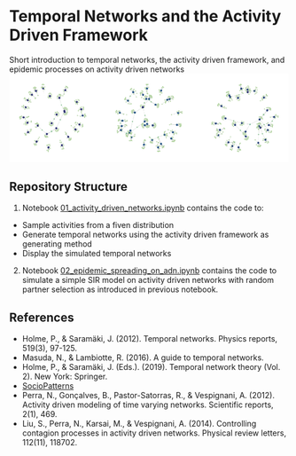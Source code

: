 # Temporal Networks and the Activity Driven Framework

Short introduction to temporal networks, the activity driven framework, and epidemic processes on activity driven networks
![alt text](./img.png)

## Repository Structure
1. Notebook [01_activity_driven_networks.ipynb](https://github.com/ngozzi/temporal-networks/blob/main/code/01_activity_driven_networks.ipynb) contains the code to:
- Sample activities from a fiven distribution
- Generate temporal networks using the activity driven framework as generating method
- Display the simulated temporal networks

2. Notebook [02_epidemic_spreading_on_adn.ipynb](https://github.com/ngozzi/temporal-networks/blob/main/code/02_epidemic_spreading_on_adn.ipynb) contains the code to simulate a simple SIR model on activity driven networks with random partner selection as introduced in previous notebook.

## References
- Holme, P., & Saramäki, J. (2012). Temporal networks. Physics reports, 519(3), 97-125.
- Masuda, N., & Lambiotte, R. (2016). A guide to temporal networks.
- Holme, P., & Saramäki, J. (Eds.). (2019). Temporal network theory (Vol. 2). New York: Springer.
- [SocioPatterns](http://www.sociopatterns.org/)
- Perra, N., Gonçalves, B., Pastor-Satorras, R., & Vespignani, A. (2012). Activity driven modeling of time varying networks. Scientific reports, 2(1), 469.
- Liu, S., Perra, N., Karsai, M., & Vespignani, A. (2014). Controlling contagion processes in activity driven networks. Physical review letters, 112(11), 118702.
